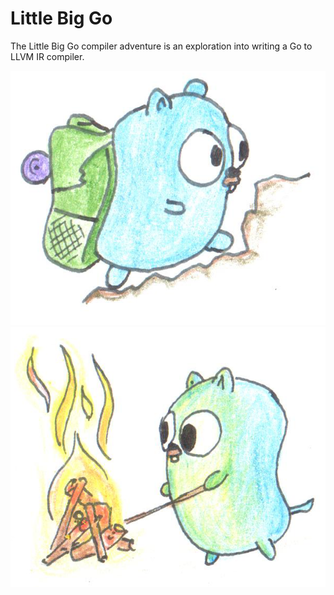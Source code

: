# Little Big Go

The Little Big Go compiler adventure is an exploration into writing a Go to LLVM IR compiler.

![Little Big Go compiler adventure.](images/hiking.png "Graphics by https://github.com/egonelbre/gophers")
![Little Big Go compiler adventure.](images/poking-fire.png "Graphics by https://github.com/egonelbre/gophers")
